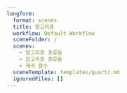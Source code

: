 ```yaml
---
longform:
  format: scenes
  title: 알고리즘
  workflow: Default Workflow
  sceneFolder: /
  scenes:
    - 알고리즘 종류들
    - 알고리즘 종류들
    - 재귀 함수
  sceneTemplate: templates/quartz.md
  ignoredFiles: []
---
```

